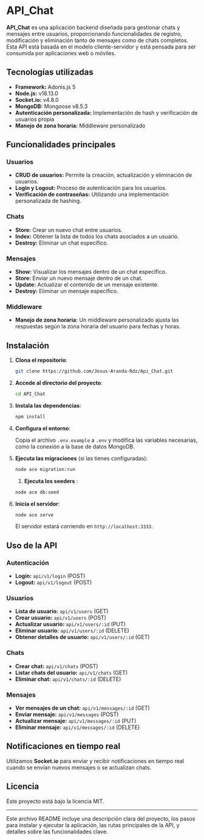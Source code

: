 # API_Chat

**API_Chat** es una aplicación backend diseñada para gestionar chats y mensajes entre usuarios, proporcionando funcionalidades de registro, modificación y eliminación tanto de mensajes como de chats completos. Esta API está basada en el modelo cliente-servidor y está pensada para ser consumida por aplicaciones web o móviles.

## Tecnologías utilizadas

- **Framework:** Adonis.js 5
- **Node.js:** v18.13.0
- **Socket.io:** v4.8.0
- **MongoDB:** Mongoose v8.5.3
- **Autenticación personalizada:** Implementación de hash y verificación de usuarios propia
- **Manejo de zona horaria:** Middleware personalizado

## Funcionalidades principales

### Usuarios

- **CRUD de usuarios:** Permite la creación, actualización y eliminación de usuarios.
- **Login y Logout:** Proceso de autenticación para los usuarios.
- **Verificación de contraseñas:** Utilizando una implementación personalizada de hashing.

### Chats

- **Store:** Crear un nuevo chat entre usuarios.
- **Index:** Obtener la lista de todos los chats asociados a un usuario.
- **Destroy:** Eliminar un chat específico.

### Mensajes

- **Show:** Visualizar los mensajes dentro de un chat específico.
- **Store:** Enviar un nuevo mensaje dentro de un chat.
- **Update:** Actualizar el contenido de un mensaje existente.
- **Destroy:** Eliminar un mensaje específico.

### Middleware

- **Manejo de zona horaria:** Un middleware personalizado ajusta las respuestas según la zona horaria del usuario para fechas y horas.

## Instalación

1. **Clona el repositorio**:

   ```bash
   git clone https://github.com/Jesus-Aranda-Rdz/Api_Chat.git
   ```

2. **Accede al directorio del proyecto**:

   ```bash
   cd API_Chat
   ```

3. **Instala las dependencias**:

   ```bash
   npm install
   ```

4. **Configura el entorno**:

   Copia el archivo `.env.example` a `.env` y modifica las variables necesarias, como la conexión a la base de datos MongoDB.

5. **Ejecuta las migraciones** (si las tienes configuradas):

   ```bash
   node ace migration:run
   ```

   1. **Ejecuta los seeders** :

   ```bash
   node ace db:seed
   ```

6. **Inicia el servidor**:

   ```bash
   node ace serve
   ```

   El servidor estará corriendo en `http://localhost:3333`.

## Uso de la API

### Autenticación

- **Login:** `api/v1/login` (POST)
- **Logout:** `api/v1/logout` (POST)

### Usuarios

- **Lista de usuario:** `api/v1/users` (GET)
- **Crear usuario:** `api/v1/users` (POST)
- **Actualizar usuario:** `api/v1/users/:id` (PUT)
- **Eliminar usuario:** `api/v1/users/:id` (DELETE)
- **Obtener detalles de usuario:** `api/v1/users/:id` (GET)

### Chats

- **Crear chat:** `api/v1/chats` (POST)
- **Listar chats del usuario:** `api/v1/chats` (GET)
- **Eliminar chat:** `api/v1/chats/:id` (DELETE)

### Mensajes

- **Ver mensajes de un chat:** `api/v1/messages/:id` (GET)
- **Enviar mensaje:** `api/v1/messages` (POST)
- **Actualizar mensaje:** `api/v1/messages/:id` (PUT)
- **Eliminar mensaje:** `api/v1/messages/:id` (DELETE)

## Notificaciones en tiempo real

Utilizamos **Socket.io** para enviar y recibir notificaciones en tiempo real cuando se envían nuevos mensajes o se actualizan chats.


## Licencia

Este proyecto está bajo la licencia MIT.

---

Este archivo README incluye una descripción clara del proyecto, los pasos para instalar y ejecutar la aplicación, las rutas principales de la API, y detalles sobre las funcionalidades clave.

